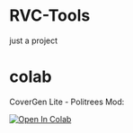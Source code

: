 # RVC-Tools

just a project 




# colab

CоvеrGеn Litе - Pоlitrееs Mod:

<a href="https://colab.research.google.com/github/Nex432/RVC-Tools/blob/main/C%D0%BEv%D0%B5rG%D0%B5n_Lit%D0%B5_P%D0%BElitr%D0%B5%D0%B5s.ipynb" target="_parent">
    <img src="https://colab.research.google.com/assets/colab-badge.svg" alt="Open In Colab"/>
</a>
